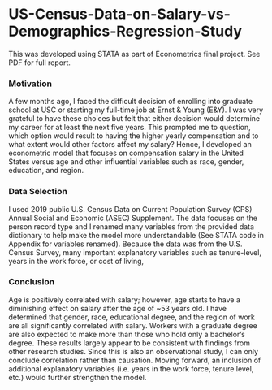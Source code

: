 # US-Census-Data-on-Salary-vs-Demographics-Regression-Study
This was developed using STATA as part of Econometrics final project. See PDF for full report.

### Motivation
A few months ago, I faced the difficult decision of enrolling into graduate school at
USC or starting my full-time job at Ernst & Young (E&Y). I was very grateful to have
these choices but felt that either decision would determine my career for at least the
next five years. This prompted me to question, which option would result to having
the higher yearly compensation and to what extent would other factors affect my
salary? Hence, I developed an econometric model that focuses on compensation
salary in the United States versus age and other influential variables such as race,
gender, education, and region.

### Data Selection
I used 2019 public U.S. Census Data on Current Population Survey (CPS) Annual
Social and Economic (ASEC) Supplement. The data focuses on the person record
type and I renamed many variables from the provided data dictionary to help make
the model more understandable (See STATA code in Appendix for variables
renamed). Because the data was from the U.S. Census Survey, many important
explanatory variables such as tenure-level, years in the work force, or cost of living, 

### Conclusion
Age is positively correlated with salary; however, age starts to have a diminishing
effect on salary after the age of ~53 years old. I have determined that gender, race,
educational degree, and the region of work are all significantly correlated with salary.
Workers with a graduate degree are also expected to make more than those who
hold only a bachelor’s degree. These results largely appear to be consistent with
findings from other research studies. Since this is also an observational study, I can
only conclude correlation rather than causation. Moving forward, an inclusion of
additional explanatory variables (i.e. years in the work force, tenure level, etc.) would
further strengthen the model.
